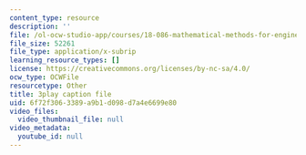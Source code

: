 ```yaml
---
content_type: resource
description: ''
file: /ol-ocw-studio-app/courses/18-086-mathematical-methods-for-engineers-ii-spring-2006/6f72f3063389a9b1d098d7a4e6699e80_7dVYOOHB4g4.srt
file_size: 52261
file_type: application/x-subrip
learning_resource_types: []
license: https://creativecommons.org/licenses/by-nc-sa/4.0/
ocw_type: OCWFile
resourcetype: Other
title: 3play caption file
uid: 6f72f306-3389-a9b1-d098-d7a4e6699e80
video_files:
  video_thumbnail_file: null
video_metadata:
  youtube_id: null
---
```

